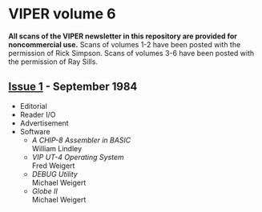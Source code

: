 # VIPER volume 6

**All scans of the VIPER newsletter in this repository are provided for
noncommercial use.** Scans of volumes 1-2 have been posted with the permission
of Rick Simpson. Scans of volumes 3-6 have been posted with the permission of
Ray Sills.

## [Issue 1](issue1.pdf) - September 1984

- Editorial
- Reader I/O
- Advertisement
- Software
    + *A CHIP-8 Assembler in BASIC*  
      William Lindley
    + *VIP UT-4 Operating System*  
      Fred Weigert
    + *DEBUG Utility*  
      Michael Weigert
    + *Globe II*  
      Michael Weigert
